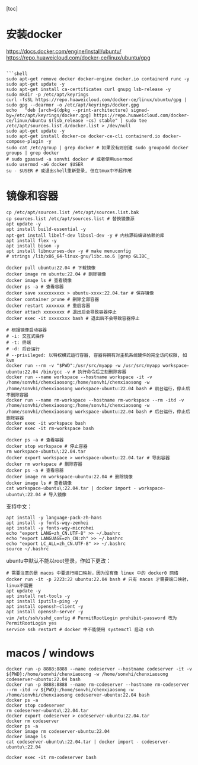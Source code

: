 [toc]

# 安装docker

https://docs.docker.com/engine/install/ubuntu/
https://repo.huaweicloud.com/docker-ce/linux/ubuntu/gpg
```shell

```shell
sudo apt-get remove docker docker-engine docker.io containerd runc -y
sudo apt-get update -y
sudo apt-get install ca-certificates curl gnupg lsb-release -y
sudo mkdir -p /etc/apt/keyrings
curl -fsSL https://repo.huaweicloud.com/docker-ce/linux/ubuntu/gpg | sudo gpg --dearmor -o /etc/apt/keyrings/docker.gpg
echo   "deb [arch=$(dpkg --print-architecture) signed-by=/etc/apt/keyrings/docker.gpg] https://repo.huaweicloud.com/docker-ce/linux/ubuntu $(lsb_release -cs) stable" | sudo tee /etc/apt/sources.list.d/docker.list > /dev/null
sudo apt-get update -y
sudo apt-get install docker-ce docker-ce-cli containerd.io docker-compose-plugin -y
sudo cat /etc/group | grep docker # 如果没有则创建 sudo groupadd docker
groups | grep docker
# sudo gpasswd -a sonvhi docker # 或者使用usermod
sudo usermod -aG docker $USER
su - $USER # 或退出shell重新登录, 但在tmux中不起作用
```

# 镜像和容器

```shell
cp /etc/apt/sources.list /etc/apt/sources.list.bak
cp sources.list /etc/apt/sources.list # 替换镜像源
apt update -y
apt install build-essential -y
apt-get install libelf-dev libssl-dev -y # 内核源码编译依赖的库
apt install flex -y
apt install bison -y
apt install libncurses-dev -y # make menuconfig
# strings /lib/x86_64-linux-gnu/libc.so.6 |grep GLIBC_

docker pull ubuntu:22.04 # 下载镜像
docker image rm ubuntu:22.04 # 删除镜像
docker image ls # 查看镜像
docker ps -a # 查看容器
docker save xxxxxxxxxx > ubuntu-xxxx:22.04.tar # 保存镜像
docker container prune # 删除全部容器
docker restart xxxxxxx # 重启容器
docker attach xxxxxxxx # 退出后会导致容器停止
docker exec -it xxxxxxxx bash # 退出后不会导致容器停止

# 根据镜像启动容器
# -i: 交互式操作
# -t: 终端
# -d: 后台运行
# --privileged: 以特权模式运行容器, 容器将拥有对主机系统硬件的完全访问权限, 如kvm
docker run --rm -v "$PWD":/usr/src/myapp -w /usr/src/myapp workspace-ubuntu:22.04 /bin/gcc -v # 执行命令后立刻删除容器
docker run --name workspace --hostname workspace -it -v /home/sonvhi/chenxiaosong:/home/sonvhi/chenxiaosong -w /home/sonvhi/chenxiaosong workspace-ubuntu:22.04 bash # 前台运行，停止后不删除容器
docker run --name rm-workspace --hostname rm-workspace --rm -itd -v /home/sonvhi/chenxiaosong:/home/sonvhi/chenxiaosong -w /home/sonvhi/chenxiaosong workspace-ubuntu:22.04 bash # 后台运行，停止后删除容器
docker exec -it workspace bash
docker exec -it rm-workspace bash

docker ps -a # 查看容器
docker stop workspace # 停止容器
rm workspace-ubuntu\:22.04.tar
docker export workspace > workspace-ubuntu:22.04.tar # 导出容器
docker rm workspace # 删除容器
docker ps -a # 查看容器
docker image rm workspace-ubuntu:22.04 # 删除镜像
docker image ls # 查看镜像
cat workspace-ubuntu\:22.04.tar | docker import - workspace-ubuntu\:22.04 # 导入镜像
```

支持中文：
```shell
apt install -y language-pack-zh-hans
apt install -y fonts-wqy-zenhei
apt install -y fonts-wqy-microhei
echo "export LANG=zh_CN.UTF-8" >> ~/.bashrc
echo "export LANGUAGE=zh_CN:zh" >> ~/.bashrc
echo "export LC_ALL=zh_CN.UTF-8" >> ~/.bashrc
source ~/.bashrc
```

ubuntu中默认不能以root登录，作如下更改：
```shell
# 需要注意的是 macos 中要进行端口映射，因为没有像 linux 中的 docker0 网络
docker run -it -p 2223:22 ubuntu:22.04 bash # 只有 macos 才需要端口映射，linux不需要
apt update -y
apt install net-tools -y
apt install iputils-ping -y
apt install openssh-client -y
apt install openssh-server -y
vim /etc/ssh/sshd_config # PermitRootLogin prohibit-password 改为 PermitRootLogin yes
service ssh restart # docker 中不能使用 systemctl 启动 ssh
```

# macos / windows

```shell
docker run -p 8888:8888 --name codeserver --hostname codeserver -it -v ${PWD}:/home/sonvhi/chenxiaosong -w /home/sonvhi/chenxiaosong codeserver-ubuntu:22.04 bash
docker run -p 8888:8888 --name rm-codeserver --hostname rm-codeserver --rm -itd -v ${PWD}:/home/sonvhi/chenxiaosong -w /home/sonvhi/chenxiaosong codeserver-ubuntu:22.04 bash
docker ps -a
docker stop codeserver
rm codeserver-ubuntu\:22.04.tar
docker export codeserver > codeserver-ubuntu:22.04.tar
docker rm codeserver
docker ps -a
docker image rm codeserver-ubuntu:22.04
docker image ls
cat codeserver-ubuntu\:22.04.tar | docker import - codeserver-ubuntu\:22.04

docker exec -it rm-codeserver bash
```
